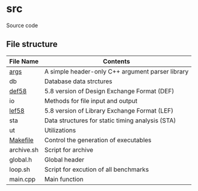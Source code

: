 # src
Source code

##  File structure
|File Name                                                           |Contents                                        |
|--------------------------------------------------------------------|------------------------------------------------|
|[args](https://github.com/Taywee/args)                              |A simple header-only C++ argument parser library|
|db                                                                  |Database data strctures                         |
|[def58](http://projects.si2.org/openeda.si2.org/projects/lefdefnew/)|5.8 version of Design Exchange Format (DEF)     |
|io                                                                  |Methods for file input and output               |
|[lef58](http://projects.si2.org/openeda.si2.org/projects/lefdefnew/)|5.8 version of Library Exchange Format (LEF)    |
|sta                                                                 |Data structures for static timing analysis (STA)|
|ut                                                                  |Utilizations                                    |
|[Makefile](https://www.gnu.org/software/make/)                      |Control the generation of executables           |
|archive.sh                                                          |Script for archive                              |
|global.h                                                            |Global header                                   |
|loop.sh                                                             |Script for excution of all benchmarks           |
|main.cpp                                                            |Main function                                   |
